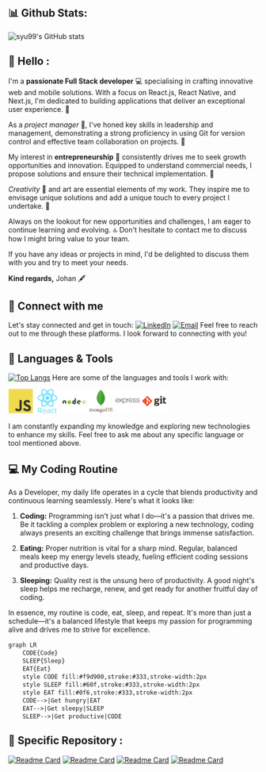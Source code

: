## :bar_chart: Github Stats:

![syu99's GitHub stats](https://github-readme-stats.vercel.app/api?username=syu99&show_icons=true&theme=dracula)


## 👋 Hello :

I'm a **passionate Full Stack developer** 💻 specialising in crafting innovative web and mobile solutions. With a focus on React.js, React Native, and Next.js, I'm dedicated to building applications that deliver an exceptional user experience. 🚀

As a _project manager_ 🎯, I've honed key skills in leadership and management, demonstrating a strong proficiency in using Git for version control and effective team collaboration on projects. 🤝

My interest in **entrepreneurship** 🚀 consistently drives me to seek growth opportunities and innovation. Equipped to understand commercial needs, I propose solutions and ensure their technical implementation. 💼

_Creativity_ 🎨 and art are essential elements of my work. They inspire me to envisage unique solutions and add a unique touch to every project I undertake. 🌈

Always on the lookout for new opportunities and challenges, I am eager to continue learning and evolving. 🔝 Don't hesitate to contact me to discuss how I might bring value to your team.

If you have any ideas or projects in mind, I'd be delighted to discuss them with you and try to meet your needs.

**Kind regards,**
Johan 🖋️

## :handshake: Connect with me
Let's stay connected and get in touch:
[![LinkedIn](https://img.shields.io/badge/LinkedIn-0077B5?style=for-the-badge&logo=linkedin&logoColor=white)](https://www.linkedin.com/in/johanbray/)
[![Email](https://img.shields.io/badge/Email-D14836?style=for-the-badge&logo=gmail&logoColor=white)](mailto:johan.dev.pro@gmail.com)
Feel free to reach out to me through these platforms. I look forward to connecting with you!

## :wrench: Languages & Tools

[![Top Langs](https://github-readme-stats.vercel.app/api/top-langs/?username=syu99&layout=compact&theme=dracula)](https://github.com/anuraghazra/github-readme-stats)
Here are some of the languages and tools I work with:
<p align="left">
  <img src="https://raw.githubusercontent.com/devicons/devicon/master/icons/javascript/javascript-original.svg" alt="javascript" width="50" height="50"/> 
  <img src="https://raw.githubusercontent.com/devicons/devicon/master/icons/react/react-original-wordmark.svg" alt="react" width="50" height="50"/> 
  <img src="https://raw.githubusercontent.com/devicons/devicon/master/icons/nodejs/nodejs-original-wordmark.svg" alt="nodejs" width="50" height="50"/> 
  <img src="https://raw.githubusercontent.com/devicons/devicon/master/icons/mongodb/mongodb-original-wordmark.svg" alt="mongodb" width="50" height="50"/>
  <img src="https://raw.githubusercontent.com/devicons/devicon/master/icons/express/express-original-wordmark.svg" alt="express.js" width="50" height="50"/> 
  <img src="https://raw.githubusercontent.com/devicons/devicon/master/icons/git/git-original-wordmark.svg" alt="git" width="50" height="50"/> 
</p>
I am constantly expanding my knowledge and exploring new technologies to enhance my skills. Feel free to ask me about any specific language or tool mentioned above.

## :computer: My Coding Routine

As a Developer, my daily life operates in a cycle that blends productivity and continuous learning seamlessly. Here's what it looks like:

1. **Coding:** Programming isn't just what I do—it's a passion that drives me. Be it tackling a complex problem or exploring a new technology, coding always presents an exciting challenge that brings immense satisfaction.

2. **Eating:** Proper nutrition is vital for a sharp mind. Regular, balanced meals keep my energy levels steady, fueling efficient coding sessions and productive days.

3. **Sleeping:** Quality rest is the unsung hero of productivity. A good night's sleep helps me recharge, renew, and get ready for another fruitful day of coding.

In essence, my routine is code, eat, sleep, and repeat. It's more than just a schedule—it's a balanced lifestyle that keeps my passion for programming alive and drives me to strive for excellence.

```mermaid
graph LR
    CODE{Code}
    SLEEP{Sleep}
    EAT{Eat}
    style CODE fill:#f9d900,stroke:#333,stroke-width:2px
    style SLEEP fill:#60f,stroke:#333,stroke-width:2px
    style EAT fill:#0f6,stroke:#333,stroke-width:2px
    CODE-->|Get hungry|EAT
    EAT-->|Get sleepy|SLEEP
    SLEEP-->|Get productive|CODE

```
## :file_folder: Specific Repository :
[![Readme Card](https://github-readme-stats.vercel.app/api/pin/?username=syu99&repo=Frontend-Hackatweet&theme=dracula)](https://github.com/syu99/Frontend-Hackatweet)
[![Readme Card](https://github-readme-stats.vercel.app/api/pin/?username=syu99&repo=Backend-Hackatweet&theme=dracula)](https://github.com/syu99/Backend-Hackatweet)
[![Readme Card](https://github-readme-stats.vercel.app/api/pin/?username=syu99&repo=locaPic&theme=dracula)](https://github.com/syu99/locaPic)
[![Readme Card](https://github-readme-stats.vercel.app/api/pin/?username=syu99&repo=faceUp&theme=dracula)](https://github.com/syu99/faceUp)




